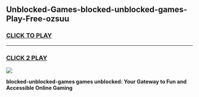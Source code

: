 
## Unblocked-Games-blocked-unblocked-games-Play-Free-ozsuu
<h3>
<a href="https://premium76.site?title=blocked-unblocked-games&ref=23A">CLICK TO PLAY</a></h3>
<hr>

<h3>
<a href="https://premium76.site?title=blocked-unblocked-games&ref=23A">CLICK 2 PLAY</a>
  
</h3>

<a href="https://premium76.site?title=blocked-unblocked-games&ref=23A"><img src="https://clearcache.store/games.png"></a>


**blocked-unblocked-games games unblocked: Your Gateway to Fun and Accessible Online Gaming**
